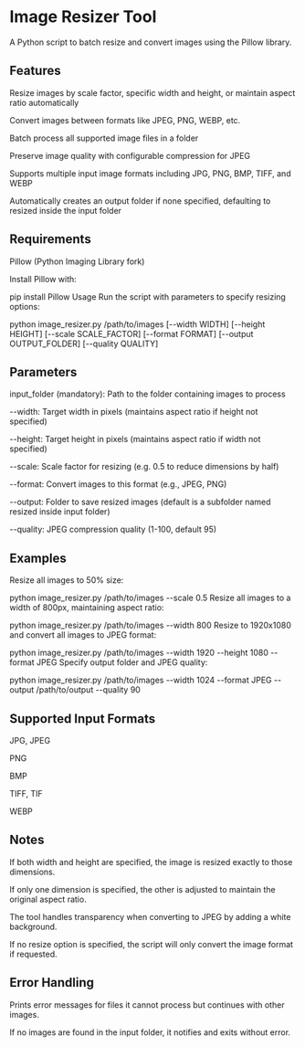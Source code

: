 # Image Resizer Tool
A Python script to batch resize and convert images using the Pillow library.

## Features
Resize images by scale factor, specific width and height, or maintain aspect ratio automatically

Convert images between formats like JPEG, PNG, WEBP, etc.

Batch process all supported image files in a folder

Preserve image quality with configurable compression for JPEG

Supports multiple input image formats including JPG, PNG, BMP, TIFF, and WEBP

Automatically creates an output folder if none specified, defaulting to resized inside the input folder

## Requirements
Pillow (Python Imaging Library fork)

Install Pillow with:


pip install Pillow
Usage
Run the script with parameters to specify resizing options:

python image_resizer.py /path/to/images [--width WIDTH] [--height HEIGHT] [--scale SCALE_FACTOR] [--format FORMAT] [--output OUTPUT_FOLDER] [--quality QUALITY]

## Parameters
input_folder (mandatory): Path to the folder containing images to process

--width: Target width in pixels (maintains aspect ratio if height not specified)

--height: Target height in pixels (maintains aspect ratio if width not specified)

--scale: Scale factor for resizing (e.g. 0.5 to reduce dimensions by half)

--format: Convert images to this format (e.g., JPEG, PNG)

--output: Folder to save resized images (default is a subfolder named resized inside input folder)

--quality: JPEG compression quality (1-100, default 95)

## Examples
Resize all images to 50% size:

python image_resizer.py /path/to/images --scale 0.5
Resize all images to a width of 800px, maintaining aspect ratio:

python image_resizer.py /path/to/images --width 800
Resize to 1920x1080 and convert all images to JPEG format:

python image_resizer.py /path/to/images --width 1920 --height 1080 --format JPEG
Specify output folder and JPEG quality:

python image_resizer.py /path/to/images --width 1024 --format JPEG --output /path/to/output --quality 90

## Supported Input Formats
JPG, JPEG

PNG

BMP

TIFF, TIF

WEBP

## Notes
If both width and height are specified, the image is resized exactly to those dimensions.

If only one dimension is specified, the other is adjusted to maintain the original aspect ratio.

The tool handles transparency when converting to JPEG by adding a white background.

If no resize option is specified, the script will only convert the image format if requested.

## Error Handling
Prints error messages for files it cannot process but continues with other images.

If no images are found in the input folder, it notifies and exits without error.
